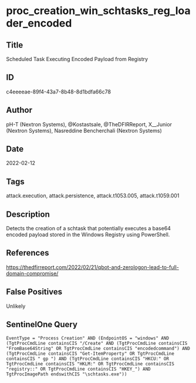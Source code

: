 # proc_creation_win_schtasks_reg_loader_encoded

## Title
Scheduled Task Executing Encoded Payload from Registry

## ID
c4eeeeae-89f4-43a7-8b48-8d1bdfa66c78

## Author
pH-T (Nextron Systems), @Kostastsale, @TheDFIRReport, X__Junior (Nextron Systems), Nasreddine Bencherchali (Nextron Systems)

## Date
2022-02-12

## Tags
attack.execution, attack.persistence, attack.t1053.005, attack.t1059.001

## Description
Detects the creation of a schtask that potentially executes a base64 encoded payload stored in the Windows Registry using PowerShell.

## References
https://thedfirreport.com/2022/02/21/qbot-and-zerologon-lead-to-full-domain-compromise/

## False Positives
Unlikely

## SentinelOne Query
```
EventType = "Process Creation" AND (EndpointOS = "windows" AND (TgtProcCmdLine containsCIS "/Create" AND (TgtProcCmdLine containsCIS "FromBase64String" OR TgtProcCmdLine containsCIS "encodedcommand") AND (TgtProcCmdLine containsCIS "Get-ItemProperty" OR TgtProcCmdLine containsCIS " gp ") AND (TgtProcCmdLine containsCIS "HKCU:" OR TgtProcCmdLine containsCIS "HKLM:" OR TgtProcCmdLine containsCIS "registry::" OR TgtProcCmdLine containsCIS "HKEY_") AND TgtProcImagePath endswithCIS "\schtasks.exe"))

```